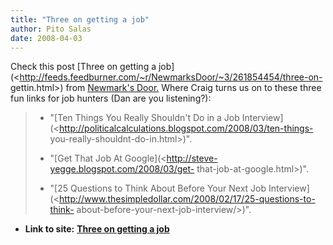 ```yaml
---
title: "Three on getting a job"
author: Pito Salas
date: 2008-04-03
---
```




Check this post [Three on getting a
job](<http://feeds.feedburner.com/~r/NewmarksDoor/~3/261854454/three-on-
gettin.html>) from [Newmark's
Door.](<http://newmarksdoor.typepad.com/mainblog/atom.xml>) Where Craig turns
us on to these three fun links for job hunters (Dan are you listening?):

>   * "[Ten Things You Really Shouldn't Do in a Job
> Interview](<http://politicalcalculations.blogspot.com/2008/03/ten-things-
> you-really-shouldnt-do-in.html>)".
>
>   * "[Get That Job At Google](<http://steve-yegge.blogspot.com/2008/03/get-
> that-job-at-google.html>)".
>
>   * "[25 Questions to Think About Before Your Next Job
> Interview](<http://www.thesimpledollar.com/2008/02/17/25-questions-to-think-
> about-before-your-next-job-interview/>)".
>
>


* **Link to site:** **[Three on getting a job](None)**

